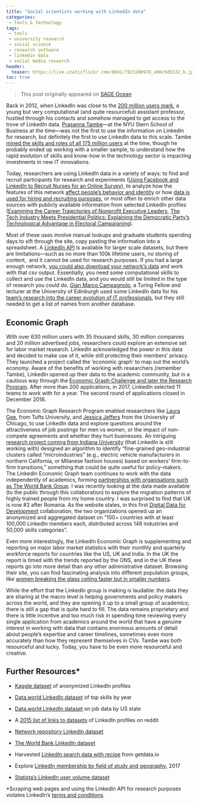 ```yaml
---
title: "Social scientists working with LinkedIn data"
categories:
 - Tools & Technology
tags:
 - tools
 - university research
 - social science
 - research software
 - linkedin data
 - social media research
header:
  teaser: https://live.staticflickr.com/8041/7923280978_e06c9d5532_b.jpg
toc: true
--- 
```


> This post originally appeared on [SAGE Ocean](https://ocean.sagepub.com/blog/social-scientists-working-with-linkedin-data)

Back in 2012, when LinkedIn was close to the [200 million users mark](https://www.statista.com/statistics/274050/quarterly-numbers-of-linkedin-members/), a young but very computational (and quite resourceful) assistant professor, hustled through his contacts and somehow managed to get access to the trove of LinkedIn data. [Prasanna Tambe](http://prasannatambe.com.s3-website-us-east-1.amazonaws.com/)—at the NYU Stern School of Business at the time—was not the first to use the information on LinkedIn for research, but definitely the first to use LinkedIn data to this scale. Tambe [mined the skills and roles of all 175 million users](https://krannert.purdue.edu/faculty/kkarthik/wise12/papers/wise12_submission_56.pdf) at the time, though he probably ended up working with a smaller sample, to understand how the rapid evolution of skills and know-how in the technology sector is impacting investments in new IT innovations. 

Today, researchers are using LinkedIn data in a variety of ways: to find and recruit participants for research and experiments ([Using Facebook and LinkedIn to Recruit Nurses for an Online Survey](https://doi.org/10.1177/0193945917740706)), to analyze how the features of this network [affect people’s behavior and identity](https://journals.sagepub.com/doi/full/10.1177/0961000618769977) or how [data is used for hiring and recruiting purposes](https://journals.sagepub.com/doi/full/10.1177/0894439310386567), or most often to enrich other data sources with publicly available information from selected LinkedIn profiles ([Examining the Career Trajectories of Nonprofit Executive Leaders](https://doi.org/10.1177/0899764017722023), [The Tech Industry Meets Presidential Politics: Explaining the Democratic Party’s Technological Advantage in Electoral Campaigning](https://doi.org/10.1080/10584609.2015.1121941)). 

Most of these uses involve manual lookups and graduate students spending days to sift through the site, copy pasting the information into a spreadsheet. A [LinkedIn API](https://legal.linkedin.com/api-terms-of-use) is available for larger scale datasets, but there are limitations—such as no more than 100k lifetime users, no storing of content,  and it cannot be used for research purposes. If you had a large enough network, [you could also download your network’s data](https://www.sciencedirect.com/science/article/pii/S1361372311701014) and work with that csv output. Essentially, you need some computational skills to collect and use the LinkedIn data, and you would still be limited in the type of research you could do. [Gian Marco Campagnolo](https://www.turing.ac.uk/people/researchers/gian-marco-campagnolo), a Turing Fellow and lecturer at the University of Edinburgh used some LinkedIn data for his [team’s research into the career evolution of IT professionals](http://www.stis.ed.ac.uk/research/projects/current_projects/text_mining_careers), but they still needed to get a list of names from another database.

## Economic Graph

With over 630 million users with 35 thousand skills, 30 million companies and 20 million advertised jobs, researchers could explore an extensive set for labor market research. LinkedIn acknowledged the power in this data and decided to make use of it, while still protecting their members’ privacy. They launched a project called the ‘economic graph’ to map out the world’s economy. Aware of the benefits of working with researchers (remember Tambe), LinkedIn opened up their data to the academic community, but in a cautious way through the [Economic Graph Challenge and later the Research Program](https://engineering.linkedin.com/teams/data/projects/economic-graph-research). After more than 200 applications, in 2017, LinkedIn selected 11 teams to work with for a year. The second round of applications closed in December 2018. 

The Economic Graph Research Program enabled researchers like [Laura Gee](https://ase.tufts.edu/economics/people/peopleGee.htm), from Tufts University, and [Jessica Jeffers](http://faculty.chicagobooth.edu/jessica.jeffers) from the University of Chicago, to use LinkedIn data and explore questions around the attractiveness of job postings for men vs women, or the impact of non-compete agreements and whether they hurt businesses. An intriguing [research project coming from Indiana University](https://engineering.linkedin.com/teams/data/projects/economic-graph-research/economic-graph-research) (that LinkedIn is still working with) designed an algorithm to identify “fine-grained geo-industrial clusters called “microindustries” (e.g., electric vehicle manufacturers in northern California, or Milanese fashion houses) based on workers’ firm-to-firm transitions,” something that could be quite useful for policy-makers.   
The LinkedIn Economic Graph team continues to work with the data independently of academics, forming [partnerships with organisations such as The World Bank Group](https://linkedindata.worldbank.org/). I was recently looking at the data made available (to the public through this collaboration) to explore the migration patterns of highly trained people from my home country. I was surprised to find that UK is now #2 after Romania. As the website states, in this first [Digital Data for Development](https://linkedindata.worldbank.org/) collaboration, the two organizations opened up an anonymized and aggregated dataset on “100+ countries with at least 100,000 LinkedIn members each, distributed across 148 industries and 50,000 skills categories”.

Even more interestingly, the LinkedIn Economic Graph is supplementing and reporting on major labor market statistics with their monthly and quarterly workforce reports for countries like the US, UK and India. In the UK the report is timed with the trends reported by the ONS, and in the UK these reports go into more detail than any other administrative dataset. Browsing their site, you can find fascinating analysis into different population groups, like [women breaking the glass ceiling faster but in smaller numbers](https://economicgraph.linkedin.com/blog/faster-but-fewer-the-small-window-in-the-glass-ceiling1).  

While the effort that the LinkedIn group is making is laudable: the data they are sharing at the macro level is helping governments and policy makers across the world, and they are opening it up to a small group of academics; there is still a gap that  is quite hard to fill. The data remains proprietary and there is little incentive and too much risk in spending time reviewing every single application from academics around the world that have a genuine interest in working with data that contains enormous amounts of detail about people’s expertise and career timelines, sometimes even more accurately than how they represent themselves in CVs. Tambe was both resourceful and lucky. Today, you have to be even more resourceful and creative. 

## Further Resources\*

*   [Kaggle dataset](https://www.kaggle.com/killbot/linkedin) of anonymized LinkedIn profiles
    
*   [Data.world LinkedIn dataset](https://data.world/dataremixed/linkedin-top-10-skills-by-year) of top skills by year
    
*   [Data.world LinkedIn dataset](https://data.world/tableau/analytics-city-state-linkedin-2-24-19) on job data by US state
    
*   A [2015 list of links to datasets](https://www.reddit.com/r/dataisbeautiful/comments/25qjpz/how_many_employees_are_moving_between_companies_oc/chjvd0g/) of LinkedIn profiles on reddit
    
*   [Network repository LinkedIn dataset](http://networkrepository.com/soc-linkedin.php)
    
*   [The World Bank LinkedIn dataset](https://datacatalog.worldbank.org/dataset/world-bank-group-linkedin-dashboard-dataset)
    
*   Harvested [LinkedIn search data with recipe](https://getdata.io/data-sources/54380-search-linkedin#data-harvested) from getdata.io
    
*   Explore [LinkedIn membership by field of study and geography](https://knoema.com/HCRLKGG2017/linkedin-membership-by-field-of-study-and-geography-2017), 2017
    
*   [Statista’s LinkedIn user volume dataset](https://www.statista.com/statistics/272783/linkedins-membership-worldwide-by-country/)
    

\*Scraping web pages and using the LinkedIn API for research purposes violates LinkedIn’s [terms and conditions](https://legal.linkedin.com/api-terms-of-use).